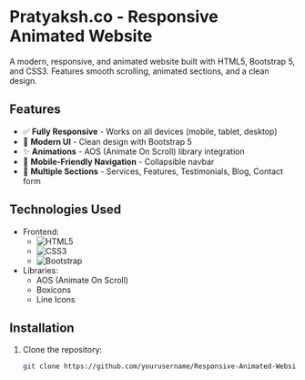 # Pratyaksh.co - Responsive Animated Website

A modern, responsive, and animated website built with HTML5, Bootstrap 5, and CSS3. Features smooth scrolling, animated sections, and a clean design.

## Features

- ✅ **Fully Responsive** - Works on all devices (mobile, tablet, desktop)
- 🎨 **Modern UI** - Clean design with Bootstrap 5
- ✨ **Animations** - AOS (Animate On Scroll) library integration
- 📱 **Mobile-Friendly Navigation** - Collapsible navbar
- 📝 **Multiple Sections** - Services, Features, Testimonials, Blog, Contact form

## Technologies Used

- Frontend:
  - ![HTML5](https://img.shields.io/badge/-HTML5-E34F26?logo=html5&logoColor=white)
  - ![CSS3](https://img.shields.io/badge/-CSS3-1572B6?logo=css3&logoColor=white)
  - ![Bootstrap](https://img.shields.io/badge/-Bootstrap-7952B3?logo=bootstrap&logoColor=white)
- Libraries:
  - AOS (Animate On Scroll)
  - Boxicons
  - Line Icons

## Installation

1. Clone the repository:
   ```bash
   git clone https://github.com/yourusername/Responsive-Animated-Website-2023.git
